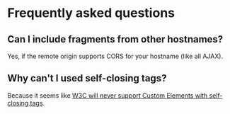 # Frequently asked questions

## Can I include fragments from other hostnames?

Yes, if the remote origin supports CORS for your hostname (like all AJAX).

## Why can't I used self-closing tags?

Because it seems like [W3C will never support Custom Elements with self-closing tags](https://github.com/w3c/webcomponents/issues/624).
